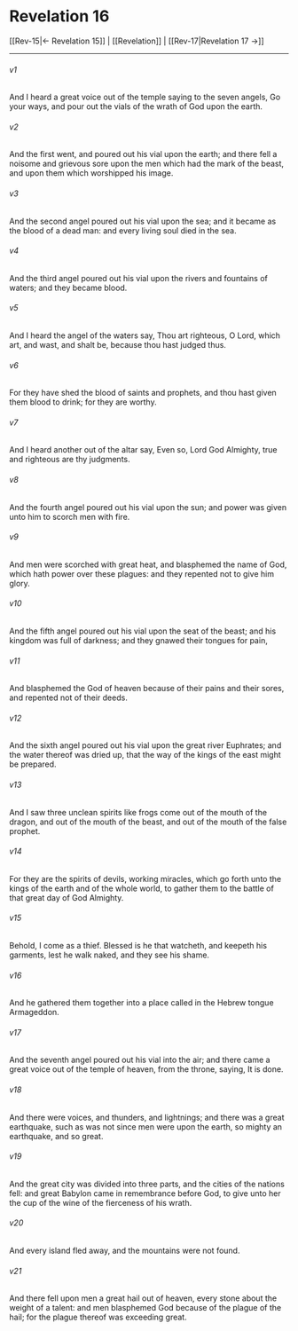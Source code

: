 # Revelation 16

[[Rev-15|← Revelation 15]] | [[Revelation]] | [[Rev-17|Revelation 17 →]]
***

###### v1
And I heard a great voice out of the temple saying to the seven angels, Go your ways, and pour out the vials of the wrath of God upon the earth.
###### v2
And the first went, and poured out his vial upon the earth; and there fell a noisome and grievous sore upon the men which had the mark of the beast, and upon them which worshipped his image.
###### v3
And the second angel poured out his vial upon the sea; and it became as the blood of a dead man: and every living soul died in the sea.
###### v4
And the third angel poured out his vial upon the rivers and fountains of waters; and they became blood.
###### v5
And I heard the angel of the waters say, Thou art righteous, O Lord, which art, and wast, and shalt be, because thou hast judged thus.
###### v6
For they have shed the blood of saints and prophets, and thou hast given them blood to drink; for they are worthy.
###### v7
And I heard another out of the altar say, Even so, Lord God Almighty, true and righteous are thy judgments.
###### v8
And the fourth angel poured out his vial upon the sun; and power was given unto him to scorch men with fire.
###### v9
And men were scorched with great heat, and blasphemed the name of God, which hath power over these plagues: and they repented not to give him glory.
###### v10
And the fifth angel poured out his vial upon the seat of the beast; and his kingdom was full of darkness; and they gnawed their tongues for pain,
###### v11
And blasphemed the God of heaven because of their pains and their sores, and repented not of their deeds.
###### v12
And the sixth angel poured out his vial upon the great river Euphrates; and the water thereof was dried up, that the way of the kings of the east might be prepared.
###### v13
And I saw three unclean spirits like frogs come out of the mouth of the dragon, and out of the mouth of the beast, and out of the mouth of the false prophet.
###### v14
For they are the spirits of devils, working miracles, which go forth unto the kings of the earth and of the whole world, to gather them to the battle of that great day of God Almighty.
###### v15
Behold, I come as a thief. Blessed is he that watcheth, and keepeth his garments, lest he walk naked, and they see his shame.
###### v16
And he gathered them together into a place called in the Hebrew tongue Armageddon.
###### v17
And the seventh angel poured out his vial into the air; and there came a great voice out of the temple of heaven, from the throne, saying, It is done.
###### v18
And there were voices, and thunders, and lightnings; and there was a great earthquake, such as was not since men were upon the earth, so mighty an earthquake, and so great.
###### v19
And the great city was divided into three parts, and the cities of the nations fell: and great Babylon came in remembrance before God, to give unto her the cup of the wine of the fierceness of his wrath.
###### v20
And every island fled away, and the mountains were not found.
###### v21
And there fell upon men a great hail out of heaven, every stone about the weight of a talent: and men blasphemed God because of the plague of the hail; for the plague thereof was exceeding great. 
